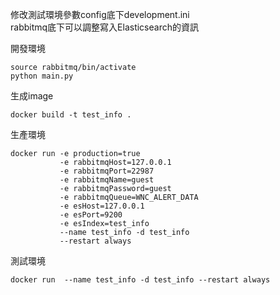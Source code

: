 修改測試環境參數config底下development.ini<br>
rabbitmq底下可以調整寫入Elasticsearch的資訊<br>


開發環境<br>
```
source rabbitmq/bin/activate
python main.py
```


生成image<br>

```
docker build -t test_info .
```
生產環境<br>

```
docker run -e production=true 
           -e rabbitmqHost=127.0.0.1
           -e rabbitmqPort=22987 
           -e rabbitmqName=guest 
           -e rabbitmqPassword=guest 
           -e rabbitmqQueue=WNC_ALERT_DATA 
           -e esHost=127.0.0.1
           -e esPort=9200 
           -e esIndex=test_info
           --name test_info -d test_info
           --restart always
```

測試環境<br>

```
docker run  --name test_info -d test_info --restart always
```

